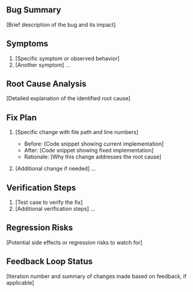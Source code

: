 ## Bug Summary
[Brief description of the bug and its impact]

## Symptoms
1. [Specific symptom or observed behavior]
2. [Another symptom]
...

## Root Cause Analysis
[Detailed explanation of the identified root cause]

## Fix Plan
1. [Specific change with file path and line numbers]
   - Before: [Code snippet showing current implementation]
   - After: [Code snippet showing fixed implementation]
   - Rationale: [Why this change addresses the root cause]

2. [Additional change if needed]
   ...

## Verification Steps
1. [Test case to verify the fix]
2. [Additional verification steps]
...

## Regression Risks
[Potential side effects or regression risks to watch for]

## Feedback Loop Status
[Iteration number and summary of changes made based on feedback, if applicable] 